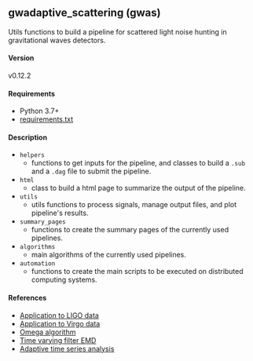 ## gwadaptive_scattering (gwas)
Utils functions to build a pipeline for scattered light noise hunting in gravitational waves detectors.

#### Version

v0.12.2

####  Requirements

- Python 3.7+
- [requirements.txt](requirements.txt)

#### Description
- `helpers`
  - functions to get inputs for the pipeline, and classes to build a `.sub` and a `.dag` file to submit the pipeline.
- `html`
  - class to build a html page to summarize the output of the pipeline.
- `utils`
  - utils functions to process signals, manage output files, and plot pipeline's results.
- `summary_pages`
  - functions to create the summary pages of the currently used pipelines.
- `algorithms`
  - main algorithms of the currently used pipelines.
- `automation`
  - functions to create the main scripts to be executed on distributed computing systems.

#### References
- [Application to LIGO data](https://iopscience.iop.org/article/10.1088/1361-6382/aa8e6b/meta) 
- [Application to Virgo data](https://iopscience.iop.org/article/10.1088/1361-6382/ab9719/meta) 
- [Omega algorithm](https://dspace.mit.edu/handle/1721.1/34388)
- [Time varying filter EMD](https://www.sciencedirect.com/science/article/pii/S0165168417301135?casa_token=e9Q5Bi85etAAAAAA:ow686chMeVLYYF4anHGXpMx_dNSzej0s3x9PJuCuyt1zYyyyYLUsOOw6VSWXQJgZQPgAUitW3IU)
- [Adaptive time series analysis](https://www.jstor.org/stable/pdf/53161.pdf?casa_token=ZqoSg2aXRR8AAAAA:c-vPcJu5-ymb9Z_zZmr3pD1twXy3pb7nBxyUN0oUUoJfKgVLX1MIQhGqovwLsNJFQSCDrXa3k7GFJPxfIJhkwAXO650sblUb3mnVphXSjg73yUpczlEj)

